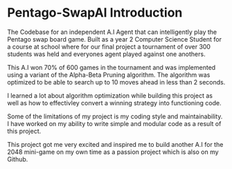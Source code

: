 # Pentago-SwapAI Introduction
The Codebase for an independent A.I Agent that can intelligently play the Pentago swap board game.
Built as a year 2 Computer Science Student for a course at school where for our final project a tournament of over 300 students was held and everyones agent played against one anothers. 

This A.I won 70% of 600 games in the tournament and was implemented using a variant of the Alpha-Beta Pruning algorithm. The algorithm was optimized to be able to search up to 10 moves ahead in less than 2 seconds.

I learned a lot about algorithm optimization while building this project as well as how to effectivley convert a winning strategy into functioning code.

Some of the limitations of my project is my coding style and maintainability. I have worked on my ability to write simple and modular code as a result of this project.

This project got me very excited and inspired me to build another A.I for the 2048 mini-game on my own time as a passion project which is also on my Github.
